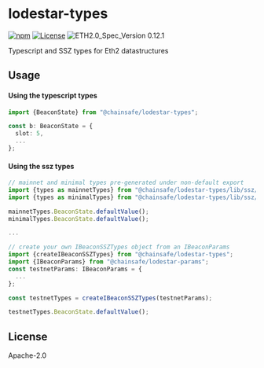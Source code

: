 # lodestar-types
[![npm](https://img.shields.io/npm/v/@chainsafe/lodestar-types)](https://www.npmjs.com/package/@chainsafe/lodestar-types)
[![License](https://img.shields.io/badge/License-Apache%202.0-blue.svg)](https://opensource.org/licenses/Apache-2.0)
![ETH2.0_Spec_Version 0.12.1](https://img.shields.io/badge/ETH2.0_Spec_Version-0.12.1-2e86c1.svg)


Typescript and SSZ types for Eth2 datastructures

## Usage

#### Using the typescript types

```typescript
import {BeaconState} from "@chainsafe/lodestar-types";

const b: BeaconState = {
  slot: 5,
  ...
};
```

#### Using the ssz types

```typescript
// mainnet and minimal types pre-generated under non-default export
import {types as mainnetTypes} from "@chainsafe/lodestar-types/lib/ssz/presets/mainnet";
import {types as minimalTypes} from "@chainsafe/lodestar-types/lib/ssz/presets/mainnet";

mainnetTypes.BeaconState.defaultValue();
minimalTypes.BeaconState.defaultValue();

...

// create your own IBeaconSSZTypes object from an IBeaconParams
import {createIBeaconSSZTypes} from "@chainsafe/lodestar-types";
import {IBeaconParams} from "@chainsafe/lodestar-params";
const testnetParams: IBeaconParams = {
  ...
};

const testnetTypes = createIBeaconSSZTypes(testnetParams);

testnetTypes.BeaconState.defaultValue();
```

## License

Apache-2.0
